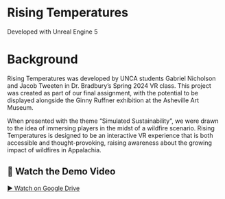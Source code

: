 # Rising Temperatures
Developed with Unreal Engine 5

# Background

Rising Temperatures was developed by UNCA students Gabriel Nicholson and Jacob Tweeten in Dr. Bradbury’s Spring 2024 VR class. This project was created as part of our final assignment, with the potential to be displayed alongside the Ginny Ruffner exhibition at the Asheville Art Museum.

When presented with the theme “Simulated Sustainability”, we were drawn to the idea of immersing players in the midst of a wildfire scenario. Rising Temperatures is designed to be an interactive VR experience that is both accessible and thought-provoking, raising awareness about the growing impact of wildfires in Appalachia.


## 🎥 Watch the Demo Video
[▶ Watch on Google Drive](
https://drive.google.com/file/d/14p9FjgHgrBNL-_0VVpya2agTbmRMdRtY/view?usp=sharing)

